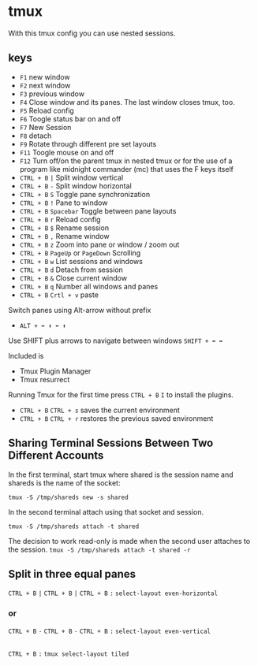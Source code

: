 # tmux
With this tmux config you can use nested sessions.

## keys
- `F1` new window
- `F2` next window
- `F3` previous window
- `F4` Close window and its panes. The last window closes tmux, too.
- `F5` Reload config
- `F6` Toogle status bar on and off
- `F7` New Session
- `F8` detach
- `F9` Rotate through different pre set layouts
- `F11` Toogle mouse on and off
- `F12` Turn off/on the parent tmux in nested tmux or for the use of a program like midnight commander (mc) that uses the F keys itself
- `CTRL + B` `|` Split window vertical
- `CTRL + B` `-` Split window horizontal
- `CTRL + B` `S` Toggle pane synchronization
- `CTRL + B` `!` Pane to window
- `CTRL + B` `Spacebar` Toggle between pane layouts
- `CTRL + B` `r` Reload config
- `CTRL + B` `$` Rename session
- `CTRL + B` `,` Rename window
- `CTRL + B` `z` Zoom into pane or window / zoom out
- `CTRL + B` `PageUp` or `PageDown` Scrolling
- `CTRL + B` `w` List sessions and windows
- `CTRL + B` `d` Detach from session
- `CTRL + B` `&` Close current window
- `CTRL + B` `q` Number all windows and panes
- `CTRL + B` `Crtl + v` paste


Switch panes using Alt-arrow without prefix
- `ALT + ➡️ ⬇️ ⬅️ ⬆️`

Use SHIFT plus arrows to navigate between windows
`SHIFT + ⬅️ ➡️`

Included is
- Tmux Plugin Manager
- Tmux resurrect

Running Tmux for the first time press `CTRL + B` `I` to install the plugins.
- `CTRL + B` `CTRL + s` saves the current environment
- `CTRL + B` `CTRL + r` restores the previous saved environment

## Sharing Terminal Sessions Between Two Different Accounts
In the first terminal, start tmux where shared is the session name and shareds is the name of the socket:

`tmux -S /tmp/shareds new -s shared`

In the second terminal attach using that socket and session.

`tmux -S /tmp/shareds attach -t shared`

The decision to work read-only is made when the second user attaches to the session.
`tmux -S /tmp/shareds attach -t shared -r`

## Split in three equal panes

`CTRL + B` `|`
`CTRL + B` `|`
`CTRL + B` `:` `select-layout even-horizontal`

### or 

`CTRL + B` `-`
`CTRL + B` `-`
`CTRL + B` `:` `select-layout even-vertical`

##

`CTRL + B` `:` `tmux select-layout tiled`
